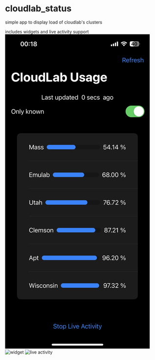 # cloudlab_status
simple app to display load of cloudlab's clusters

includes widgets and live activity support
![app](CL_Status/app.png)
![widget](CL_Status/widget.png)
![live activity](CL_Status/live_act.png)